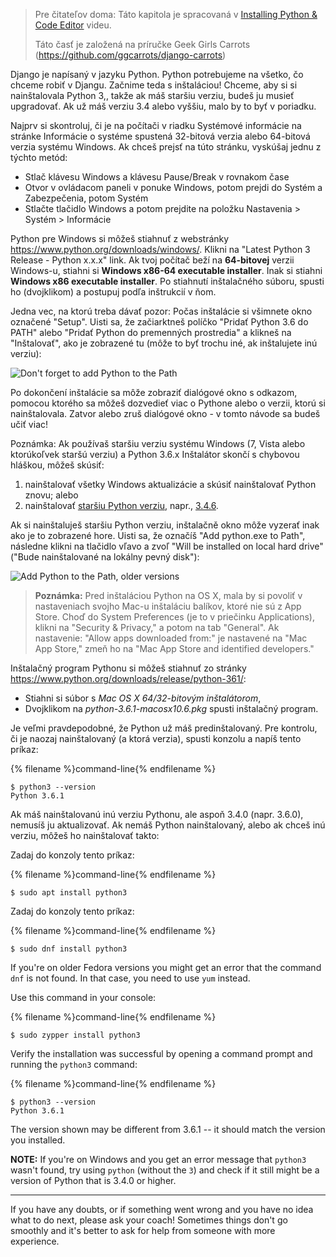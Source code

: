 > Pre čitateľov doma: Táto kapitola je spracovaná v [Installing Python & Code Editor](https://www.youtube.com/watch?v=pVTaqzKZCdA) videu.
> 
> Táto časť je založená na príručke Geek Girls Carrots (https://github.com/ggcarrots/django-carrots)

Django je napísaný v jazyku Python. Python potrebujeme na všetko, čo chceme robiť v Djangu. Začnime teda s inštaláciou! Chceme, aby si si nainštalovala Python 3,, takže ak máš staršiu verziu, budeš ju musieť upgradovať. Ak už máš verziu 3.4 alebo vyššiu, malo by to byť v poriadku.

<!--sec data-title="Install Python: Windows" data-id="python_windows" data-collapse=true ces-->

Najprv si skontroluj, či je na počítači v riadku Systémové informácie na stránke Informácie o systéme spustená 32-bitová verzia alebo 64-bitová verzia systému Windows. Ak chceš prejsť na túto stránku, vyskúšaj jednu z týchto metód:

* Stlač klávesu Windows a klávesu Pause/Break v rovnakom čase
* Otvor v ovládacom paneli v ponuke Windows, potom prejdi do Systém a Zabezpečenia, potom Systém
* Stlačte tlačidlo Windows a potom prejdite na položku Nastavenia > Systém > Informácie

Python pre Windows si môžeš stiahnuť z webstránky https://www.python.org/downloads/windows/. Klikni na "Latest Python 3 Release - Python x.x.x" link. Ak tvoj počítač beží na **64-bitovej** verzii Windows-u, stiahni si **Windows x86-64 executable installer**. Inak si stiahni **Windows x86 executable installer**. Po stiahnutí inštalačného súboru, spusti ho (dvojklikom) a postupuj podľa inštrukcií v ňom.

Jedna vec, na ktorú treba dávať pozor: Počas inštalácie si všimnete okno označené "Setup". Uisti sa, že začiarktneš políčko "Pridať Python 3.6 do PATH" alebo "Pridať Python do premenných prostredia" a klikneš na "Inštalovať", ako je zobrazené tu (môže to byť trochu iné, ak inštalujete inú verziu):

![Don't forget to add Python to the Path](../python_installation/images/python-installation-options.png)

Po dokončení inštalácie sa môže zobraziť dialógové okno s odkazom, pomocou ktorého sa môžeš dozvedieť viac o Pythone alebo o verzii, ktorú si nainštalovala. Zatvor alebo zruš dialógové okno - v tomto návode sa budeš učiť viac!

Poznámka: Ak používaš staršiu verziu systému Windows (7, Vista alebo ktorúkoľvek staršú verziu) a Python 3.6.x Inštalátor skončí s chybovou hláškou, môžeš skúsiť:

1. nainštalovať všetky Windows aktualizácie a skúsiť nainštalovať Python znovu; alebo
2. nainštalovať [staršiu Python verziu](https://www.python.org/downloads/windows/), napr., [3.4.6](https://www.python.org/downloads/release/python-346/).

Ak si nainštaluješ staršiu Python verziu, inštalačně okno môže vyzerať inak ako je to zobrazené hore. Uisti sa, že označíš "Add python.exe to Path", následne klikni na tlačidlo vľavo a zvoľ "Will be installed on local hard drive" ("Bude nainštalované na lokálny pevný disk"):

![Add Python to the Path, older versions](../python_installation/images/add_python_to_windows_path.png)

<!--endsec-->

<!--sec data-title="Install Python: OS X" data-id="python_OSX"
data-collapse=true ces-->

> **Poznámka:** Pred inštaláciou Python na OS X, mala by si povoliť v nastaveniach svojho Mac-u inštaláciu balíkov, ktoré nie sú z App Store. Choď do System Preferences (je to v priečinku Applications), klikni na "Security & Privacy," a potom na tab "General". Ak nastavenie: "Allow apps downloaded from:" je nastavené na "Mac App Store," zmeň ho na "Mac App Store and identified developers."

Inštalačný program Pythonu si môžeš stiahnuť zo stránky https://www.python.org/downloads/release/python-361/:

* Stiahni si súbor s *Mac OS X 64/32-bitovým inštalátorom*,
* Dvojklikom na *python-3.6.1-macosx10.6.pkg* spusti inštalačný program.

<!--endsec-->

<!--sec data-title="Install Python: Linux" data-id="python_linux"
data-collapse=true ces-->

Je veľmi pravdepodobné, že Python už máš predinštalovaný. Pre kontrolu, či je naozaj nainštalovaný (a ktorá verzia), spusti konzolu a napíš tento príkaz:

{% filename %}command-line{% endfilename %}

    $ python3 --version
    Python 3.6.1
    

Ak máš nainštalovanú inú verziu Pythonu, ale aspoň 3.4.0 (napr. 3.6.0), nemusíš ju aktualizovať. Ak nemáš Python nainštalovaný, alebo ak chceš inú verziu, môžeš ho nainštalovať takto:

<!--endsec-->

<!--sec data-title="Install Python: Debian or Ubuntu" data-id="python_debian" data-collapse=true ces-->

Zadaj do konzoly tento príkaz:

{% filename %}command-line{% endfilename %}

    $ sudo apt install python3
    

<!--endsec-->

<!--sec data-title="Install Python: Fedora" data-id="python_fedora"
data-collapse=true ces-->

Zadaj do konzoly tento príkaz:

{% filename %}command-line{% endfilename %}

    $ sudo dnf install python3
    

If you're on older Fedora versions you might get an error that the command `dnf` is not found. In that case, you need to use `yum` instead.

<!--endsec-->

<!--sec data-title="Install Python: openSUSE" data-id="python_openSUSE"
data-collapse=true ces-->

Use this command in your console:

{% filename %}command-line{% endfilename %}

    $ sudo zypper install python3
    

<!--endsec-->

Verify the installation was successful by opening a command prompt and running the `python3` command:

{% filename %}command-line{% endfilename %}

    $ python3 --version
    Python 3.6.1
    

The version shown may be different from 3.6.1 -- it should match the version you installed.

**NOTE:** If you're on Windows and you get an error message that `python3` wasn't found, try using `python` (without the `3`) and check if it still might be a version of Python that is 3.4.0 or higher.

* * *

If you have any doubts, or if something went wrong and you have no idea what to do next, please ask your coach! Sometimes things don't go smoothly and it's better to ask for help from someone with more experience.